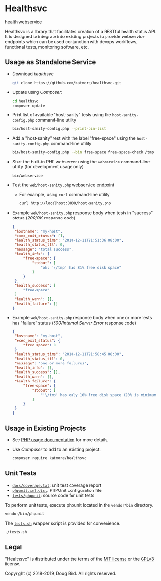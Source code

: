# Healthsvc
health webservice

Healthsvc is a library that facilitates creation of a RESTful health status API.
It is designed to integrate into existing projects to provide webservice endpoints which can be used conjunction with devops workflows, functional tests, monitoring software, etc.

## Usage as Standalone Service
 * Download *healthsvc*:
    ```sh
    git clone https://github.com/katmore/healthsvc.git
    ```

 * Update using *Composer*:
    ```sh
    cd healthsvc
    composer update
    ```

 * Print list of available "host-sanity" tests using the `host-sanity-config.php` command-line utility
    ```sh
    bin/host-sanity-config.php --print-bin-list
    ```

 * Add a "host-sanity" test with the label "free-space" using the `host-sanity-config.php` command-line utility
    ```sh
    bin/host-sanity-config.php --bin free-space free-space-check /tmp
    ```

 * Start the built-in PHP webserver using the `webservice` command-line utility (for development usage only)
    ```sh
    bin/webservice
    ```

 * Test the `web/host-sanity.php` webservice endpoint
   * For example, using `curl` command-line utility
     ```sh
     curl http://localhost:8000/host-sanity.php
     ```
  * Example `web/host-sanity.php` response body when tests in "success" status (*200/OK* response code)
     ```json
     {
      "hostname": "my-host",
      "exec_exit_status": [],
      "health_status_time": "2018-12-11T21:51:36-08:00",
      "health_status_ttl": 0,
      "message": "total success",
      "health_info": {
          "free-space": {
              "stdout": [
                  "ok: '\/tmp' has 81% free disk space"
              ]
          }
      },
      "health_success": [
          "free-space"
      ],
      "health_warn": [],
      "health_failure": []
     }
     ```
  * Example `web/host-sanity.php` response body when one or more tests has "failure" status (*500/Internal Server Error* response code)
     ```json
     {
      "hostname": "my-host",
      "exec_exit_status": {
          "free-space": 3
      },
      "health_status_time": "2018-12-11T21:58:45-08:00",
      "health_status_ttl": 0,
      "message": "one or more failures",
      "health_info": [],
      "health_success": [],
      "health_warn": [],
      "health_failure": {
          "free-space": {
              "stdout": [
                  "'\/tmp' has only 10% free disk space (20% is minimum required)"
              ]
          }
      }
     }
     ```
     
## Usage in Existing Projects
 * See [PHP usage documentation](./docs/phpdox.md) for more details.

 * Use *Composer* to add to an existing project.
    ```sh
    composer require katmore/healthsvc
    ```

## Unit Tests
 * [`docs/coverage.txt`](./docs/coverage.txt): unit test coverage report
 * [`phpunit.xml.dist`](./phpunit.xml.dist): PHPUnit configuration file
 * [`tests/phpunit`](./tests/phpunit): source code for unit tests

To perform unit tests, execute phpunit located in the `vendor/bin` directory.
```sh
vendor/bin/phpunit
```

The [`tests.sh`](./tests.sh) wrapper script is provided for convenience.
```sh
./tests.sh
```

## Legal
"Healthsvc" is distributed under the terms of the [MIT license](LICENSE) or the [GPLv3](GPLv3) license.

Copyright (c) 2018-2019, Doug Bird. All rights reserved.
